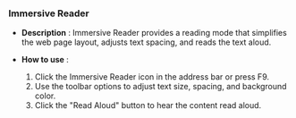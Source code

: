 ###  **Immersive Reader**

  * **Description** : Immersive Reader provides a reading mode that simplifies the web page layout, adjusts text spacing, and reads the text aloud.   
  

  * **How to use** : 
    1. Click the Immersive Reader icon in the address bar or press F9. 
    2. Use the toolbar options to adjust text size, spacing, and background color. 
    3. Click the "Read Aloud" button to hear the content read aloud. 
